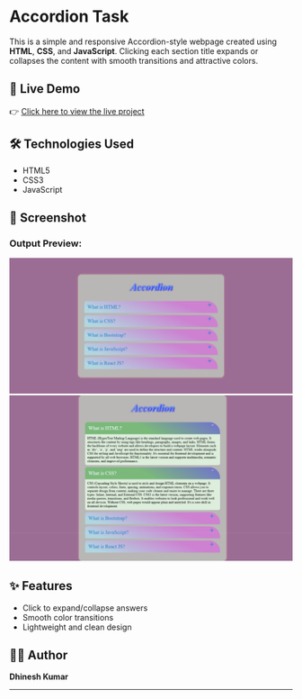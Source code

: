 # Accordion Task

This is a simple and responsive Accordion-style webpage created using **HTML**, **CSS**, and **JavaScript**. Clicking each section title expands or collapses the content with smooth transitions and attractive colors.

## 🚀 Live Demo

👉 [Click here to view the live project](https://msdhinesh45.github.io/accordian/)

## 🛠️ Technologies Used

- HTML5
- CSS3 
- JavaScript 

## 📸 Screenshot

### Output Preview:
![Accordion Output](output-1.png)
![Accordion Output](output-2.png)

## ✨ Features

- Click to expand/collapse answers
- Smooth color transitions
- Lightweight and clean design

## 🙋‍♂️ Author

**Dhinesh Kumar**  

---

